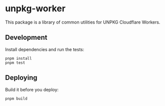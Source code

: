 # unpkg-worker

This package is a library of common utilities for UNPKG Cloudflare Workers.

## Development

Install dependencies and run the tests:

```
pnpm install
pnpm test
```

## Deploying

Build it before you deploy:

```
pnpm build
```
